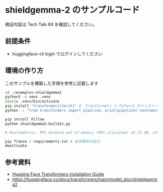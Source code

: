 # shieldgemma-2 のサンプルコード

検証内容は Tech Talk #4 を確認してください。

## 前提条件

- huggingface-cli login でログインしてください


## 環境の作り方

このサンプルを構築した手順を参考に記載します

```sh
cd ./examples-shieldgemma2
python3 -m venv .venv
source .venv/bin/activate
pip install "transformers[torch]" #  Transformers と PyTorch のインストール
python -c "from transformers import pipeline; print(pipeline('sentiment-analysis')('we love you'))" # 確認

pip install Pillow
python shieldgemma2-buildin.py

# RuntimeError: MPS backend out of memory (MPS allocated: 42.33 GB, other allocations: 3.00 GB, max allowed: 45.90 GB). Tried to allocate 3.00 GB on private pool. Use PYTORCH_MPS_HIGH_WATERMARK_RATIO=0.0 to disable upper limit for memory allocations (may cause system failure).

pip freeze > requirements.txt # 依存関係の出力
deactivate
```

## 参考資料

- [Hugging Face Transformers Installation Guide](https://huggingface.co/docs/transformers/ja/installation)
- https://huggingface.co/docs/transformers/main/model_doc/shieldgemma2
